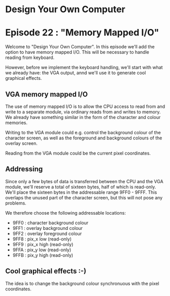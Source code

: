 # Design Your Own Computer
# Episode 22 : "Memory Mapped I/O"

Welcome to "Design Your Own Computer".  In this episode we'll add the option to
have memory mapped I/O. This will be necessary to handle reading from keyboard.

However, before we implement the keyboard handling, we'll start with what we
already have: the VGA output, annd we'll use it to generate cool graphical
effects.

## VGA memory mapped I/O
The use of memory mapped I/O is to allow the CPU access to read from and write
to a separate module, via ordinary reads from and writes to memory. We already
have something similar in the form of the character and colour memories.

Writing to the VGA module could e.g. control the background colour of the
character screen, as well as the foreground and background colours of the
overlay screen.

Reading from the VGA module could be the current pixel coordinates.

## Addressing
Since only a few bytes of data is transferred between the CPU and the VGA
module, we'll reserve a total of sixteen bytes, half of which is read-only.
We'll place the sixteen bytes in the addressable range 9FF0 - 9FFF. This
overlaps the unused part of the character screen, but this will not pose any
problems.

We therefore choose the following addressable locations:
* 9FF0 : character background colour
* 9FF1 : overlay background colour
* 9FF2 : overlay foreground colour
* 9FF8 : pix\_x low  (read-only)
* 9FF9 : pix\_x high (read-only)
* 9FFA : pix\_y low  (read-only)
* 9FFB : pix\_y high (read-only)

## Cool graphical effects :-)
The idea is to change the background colour synchronuous with the pixel coordinates.

